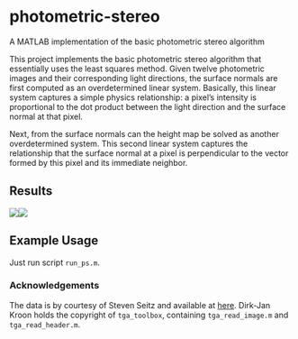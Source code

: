 # photometric-stereo
A MATLAB implementation of the basic photometric stereo algorithm

This project implements the basic photometric stereo algorithm that essentially uses the least squares method. Given twelve photometric images and their corresponding light directions, the surface normals are first computed as an overdetermined linear system. Basically, this linear system captures a simple physics relationship: a pixel’s intensity is proportional to the dot product between the light direction and the surface normal at that pixel.

Next, from the surface normals can the height map be solved as another overdetermined system. This second linear system captures the relationship that the surface normal at a pixel is perpendicular to the vector formed by this pixel and its immediate neighbor.

## Results

![](https://raw.githubusercontent.com/xiumingzhang/photometric-stereo/master/results/all1.png)![](https://raw.githubusercontent.com/xiumingzhang/photometric-stereo/master/results/all2.png)

## Example Usage

Just run script `run_ps.m`.

### Acknowledgements

The data is by courtesy of Steven Seitz and available at [here](http://www.cs.washington.edu/education/courses/csep576/05wi/projects/project3/psmImages.zip). Dirk-Jan Kroon holds the copyright of `tga_toolbox`, containing `tga_read_image.m` and `tga_read_header.m`.